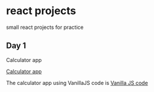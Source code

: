 # react projects
 small react projects for practice

## Day 1

Calculator app 

<a href='./01.Calculator/react-calculator/'>Calculator app </a>

The calculator app using VanillaJS code is <a href='https://github.com/arpit0498/vanilla-js/tree/main/Calculator'>Vanilla JS code </a>
